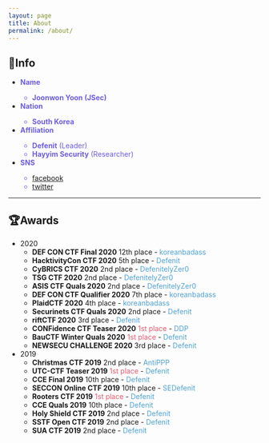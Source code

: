 ```yaml
---
layout: page
title: About
permalink: /about/
---
```

## 🔎Info
- <span style="color:#6c5ce7">**Name**
  - **Joonwon Yoon (JSec)**
- <span style="color:#6c5ce7">**Nation**
  - **South Korea**
- <span style="color:#6c5ce7">**Affiliation**
  - **Defenit** (Leader)
  - **Hayyim Security** (Researcher)
- <span style="color:#6c5ce7">**SNS**
  - [facebook](https://www.facebook.com/yjw.sz/)
  - [twitter](https://twitter.com/jsec_)

---

## 🏆Awards
- 2020
  - **DEF CON CTF Final 2020** 12th place - <span style="color:#4ea1d3">koreanbadass</span>
  - **HacktivityCon CTF 2020** 5th place - <span style="color:#4ea1d3">Defenit
  - **CyBRICS CTF 2020** 2nd place - <span style="color:#4ea1d3">DefenitelyZer0
  - **TSG CTF 2020** 2nd place - <span style="color:#4ea1d3">DefenitelyZer0
  - **ASIS CTF Quals 2020** 2nd place - <span style="color:#4ea1d3">DefenitelyZer0
  - **DEF CON CTF Qualifier 2020** 7th place - <span style="color:#4ea1d3">koreanbadass
  - **PlaidCTF 2020** 4th place - <span style="color:#4ea1d3">koreanbadass
  - **Securinets CTF Quals 2020** 2nd place - <span style="color:#4ea1d3">Defenit
  - **riftCTF 2020** 3rd place - <span style="color:#4ea1d3">Defenit
  - **CONFidence CTF Teaser 2020** <span style="color:#e85a71">1st place</span> - <span style="color:#4ea1d3">DDP
  - **BauCTF Winter Quals 2020** <span style="color:#e85a71">1st place</span> - <span style="color:#4ea1d3">Defenit
  - **NEWSECU CHALLENGE 2020** 3rd place - <span style="color:#4ea1d3">Defenit
- 2019
  - **Christmas CTF 2019** 2nd place - <span style="color:#4ea1d3">AntiPPP
  - **UTC-CTF Teaser 2019** <span style="color:#e85a71">1st place</span> - <span style="color:#4ea1d3">Defenit
  - **CCE Final 2019** 10th place - <span style="color:#4ea1d3">Defenit
  - **SECCON Online CTF 2019** 10th place - <span style="color:#4ea1d3">SEDefenit
  - **Rooters CTF 2019** <span style="color:#e85a71">1st place </span>- <span style="color:#4ea1d3">Defenit
  - **CCE Quals 2019** 10th place - <span style="color:#4ea1d3">Defenit
  - **Holy Shield CTF 2019** 2nd place - <span style="color:#4ea1d3">Defenit
  - **SSTF Open CTF 2019** 2nd place - <span style="color:#4ea1d3">Defenit
  - **SUA CTF 2019** 2nd place - <span style="color:#4ea1d3">Defenit
